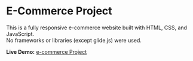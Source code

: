 # E-Commerce Project

This is a fully responsive e-commerce website built with HTML, CSS, and JavaScript.  
No frameworks or libraries (except glide.js) were used.

**Live Demo:** [e-commerce Project](https://commerce-project.netlify.app/)
